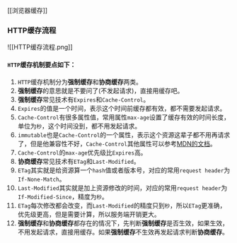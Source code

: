 [[浏览器缓存]]
### HTTP缓存流程
![[HTTP缓存流程.png]]

#### `HTTP`缓存机制要点如下：

1.  `HTTP`缓存机制分为**强制缓存**和**协商缓存**两类。
2.  **强制缓存**的意思就是不要问了(不发起请求)，直接用缓存吧。
3.  **强制缓存**常见技术有`Expires`和`Cache-Control`。
4.  `Expires`的值是一个时间，表示这个时间前缓存都有效，都不需要发起请求。
5.  `Cache-Control`有很多属性值，常用属性`max-age`设置了缓存有效的时间长度，单位为`秒`，这个时间没到，都不用发起请求。
6.  `immutable`也是`Cache-Control`的一个属性，表示这个资源这辈子都不用再请求了，但是他兼容性不好，`Cache-Control`其他属性可以参考[MDN的文档](https://link.segmentfault.com/?url=https%3A%2F%2Fdeveloper.mozilla.org%2Fzh-CN%2Fdocs%2FWeb%2FHTTP%2FHeaders%2FCache-Control)。
7.  `Cache-Control`的`max-age`优先级比`Expires`高。
8.  **协商缓存**常见技术有`ETag`和`Last-Modified`。
9.  `ETag`其实就是给资源算一个`hash`值或者版本号，对应的常用`request header`为`If-None-Match`。
10.  `Last-Modified`其实就是加上资源修改的时间，对应的常用`request header`为`If-Modified-Since`，精度为`秒`。
11.  `ETag`每次修改都会改变，而`Last-Modified`的精度只到`秒`，所以`ETag`更准确，优先级更高，但是需要计算，所以服务端开销更大。
12.  **强制缓存**和**协商缓存**都存在的情况下，先判断**强制缓存**是否生效，如果生效，不用发起请求，直接用缓存。如果**强制缓存**不生效再发起请求判断**协商缓存**。